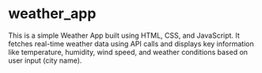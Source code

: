 # weather_app
This is a simple Weather App built using HTML, CSS, and JavaScript. It fetches real-time weather data using API calls and displays key information like temperature, humidity, wind speed, and weather conditions based on user input (city name).
